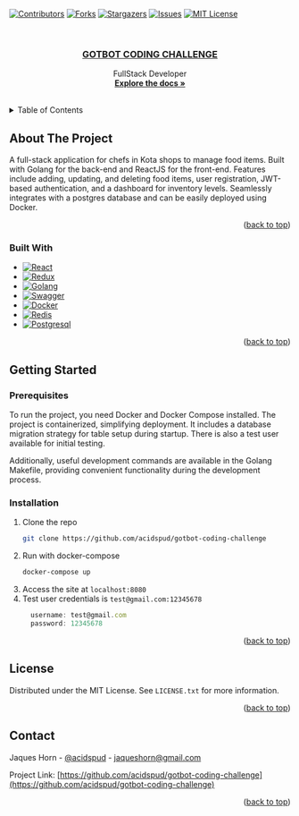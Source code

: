 <a name="readme-top"></a>


<!-- PROJECT SHIELDS -->
<!--
*** I'm using markdown "reference style" links for readability.
*** Reference links are enclosed in brackets [ ] instead of parentheses ( ).
*** See the bottom of this document for the declaration of the reference variables
*** for contributors-url, forks-url, etc. This is an optional, concise syntax you may use.
*** https://www.markdownguide.org/basic-syntax/#reference-style-links
-->
[![Contributors][contributors-shield]][contributors-url]
[![Forks][forks-shield]][forks-url]
[![Stargazers][stars-shield]][stars-url]
[![Issues][issues-shield]][issues-url]
[![MIT License][license-shield]][license-url]



<!-- PROJECT LOGO -->
<br />
<div align="center">

  <a href="https://github.com/acidspud/gotbot-coding-challenge">
    <h3 align="center">GOTBOT CODING CHALLENGE</h3>
  </a>

  <p align="center">
    FullStack Developer
    <br />
    <a href="https://github.com/acidspud/gotbot-coding-challenge/tree/main/doc"><strong>Explore the docs »</strong></a>
    <br />
    <br />
  </p>
</div>



<!-- TABLE OF CONTENTS -->
<details>
  <summary>Table of Contents</summary>
  <ol>
    <li>
      <a href="#about-the-project">About The Project</a>
      <ul>
        <li><a href="#built-with">Built With</a></li>
      </ul>
    </li>
    <li>
      <a href="#getting-started">Getting Started</a>
      <ul>
        <li><a href="#prerequisites">Prerequisites</a></li>
        <li><a href="#installation">Installation</a></li>
      </ul>
    </li>
    <li><a href="#license">License</a></li>
    <li><a href="#contact">Contact</a></li>
  </ol>
</details>



<!-- ABOUT THE PROJECT -->
## About The Project

A full-stack application for chefs in Kota shops to manage food items. Built with Golang for the back-end and ReactJS for the front-end. Features include adding, updating, and deleting food items, user registration, JWT-based authentication, and a dashboard for inventory levels. Seamlessly integrates with a postgres database and can be easily deployed using Docker.

<p align="right">(<a href="#readme-top">back to top</a>)</p>



### Built With

* [![React][React.js]][React-url]
* [![Redux][Redux]][Redux-url]
* [![Golang][Golang]][Golang-url]
* [![Swagger][Swagger]][Swagger-url]
* [![Docker][Docker]][Docker-url]
* [![Redis][Redis]][Redis-url]
* [![Postgresql][Postgresql]][Postgresql-url]

<p align="right">(<a href="#readme-top">back to top</a>)</p>



<!-- GETTING STARTED -->
## Getting Started



### Prerequisites

To run the project, you need Docker and Docker Compose installed. The project is containerized, simplifying deployment. It includes a database migration strategy for table setup during startup. There is also a test user available for initial testing.

Additionally, useful development commands are available in the Golang Makefile, providing convenient functionality during the development process.


### Installation

1. Clone the repo
   ```sh
   git clone https://github.com/acidspud/gotbot-coding-challenge
   ```
2. Run with docker-compose
   ```sh
   docker-compose up
   ```
3. Access the site at `localhost:8080`
4. Test user credentials is `test@gmail.com:12345678`
    ```js
      username: test@gmail.com
      password: 12345678
    ```



<p align="right">(<a href="#readme-top">back to top</a>)</p>



<!-- LICENSE -->
## License

Distributed under the MIT License. See `LICENSE.txt` for more information.

<p align="right">(<a href="#readme-top">back to top</a>)</p>



<!-- CONTACT -->
## Contact

Jaques Horn - [@acidspud](https://github.com/acidspud) - jaqueshorn@gmail.com

Project Link: [https://github.com/acidspud/gotbot-coding-challenge](https://github.com/acidspud/gotbot-coding-challenge)

<p align="right">(<a href="#readme-top">back to top</a>)</p>



<!-- MARKDOWN LINKS & IMAGES -->
<!-- https://www.markdownguide.org/basic-syntax/#reference-style-links -->
[contributors-shield]: https://img.shields.io/github/contributors/acidspud/gotbot-coding-challenge.svg?style=for-the-badge
[contributors-url]: https://github.com/acidspud/gotbot-coding-challenge/graphs/contributors
[forks-shield]: https://img.shields.io/github/forks/acidspud/gotbot-coding-challenge.svg?style=for-the-badge
[forks-url]: https://github.com/acidspud/gotbot-coding-challenge/network/members
[stars-shield]: https://img.shields.io/github/stars/acidspud/gotbot-coding-challenge.svg?style=for-the-badge
[stars-url]: https://github.com/acidspud/gotbot-coding-challenge/stargazers
[issues-shield]: https://img.shields.io/github/issues/acidspud/gotbot-coding-challenge.svg?style=for-the-badge
[issues-url]: https://github.com/acidspud/gotbot-coding-challenge/issues
[license-shield]: https://img.shields.io/github/license/acidspud/gotbot-coding-challenge.svg?style=for-the-badge
[license-url]: https://github.com/acidspud/gotbot-coding-challenge/blob/master/LICENSE.txt

[React.js]: https://img.shields.io/badge/React-61DAFB?style=for-the-badge&logo=react&logoColor=white
[React-url]: https://reactjs.org/
[Golang]: https://img.shields.io/badge/Golang-007D9C?style=for-the-badge&logo=go&logoColor=white
[Golang-url]: https://go.dev/
[Swagger]: https://img.shields.io/badge/Swagger-38b832?style=for-the-badge&logo=swagger&logoColor=white
[Swagger-url]: https://swagger.io/
[Docker]: https://img.shields.io/badge/Docker-003f8c?style=for-the-badge&logo=docker&logoColor=white
[Docker-url]: https://www.docker.com/
[Redis]: https://img.shields.io/badge/Redis-dc382c?style=for-the-badge&logo=redis&logoColor=white
[Redis-url]: https://redis.io/
[Postgresql]: https://img.shields.io/badge/Postgresql-699eca?style=for-the-badge&logo=postgresql&logoColor=white
[Postgresql-url]: https://www.postgresql.org/
[Redux]: https://img.shields.io/badge/Redux-764abc?style=for-the-badge&logo=redux&logoColor=white
[Redux-url]: https://redux.js.org/

